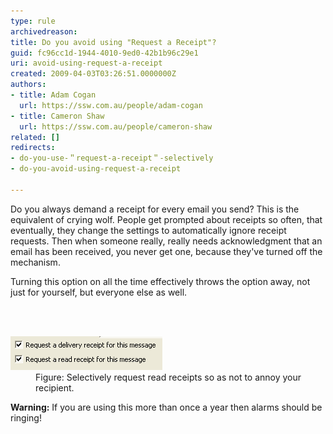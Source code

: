 ```yaml
---
type: rule
archivedreason: 
title: Do you avoid using "Request a Receipt"?
guid: fc96cc1d-1944-4010-9ed0-42b1b96c29e1
uri: avoid-using-request-a-receipt
created: 2009-04-03T03:26:51.0000000Z
authors:
- title: Adam Cogan
  url: https://ssw.com.au/people/adam-cogan
- title: Cameron Shaw
  url: https://ssw.com.au/people/cameron-shaw
related: []
redirects:
- do-you-use-＂request-a-receipt＂-selectively
- do-you-avoid-using-request-a-receipt

---
```



<p>​Do you always demand a receipt for every email you send? This is the equivalent of crying wolf. People get prompted about receipts so often, that eventually, they change the settings to automatically ignore receipt requests. Then when someone really, really needs acknowledgment that an email has been received, you never get one, because they've turned off the mechanism.<br></p><p>Turning this option on all the time effectively throws the option away, not just for yourself, but everyone else as well.</p>
<br><excerpt class='endintro'></excerpt><br>
<dl class="image"><dt> 
      <img src="OutlookReceiptRequest.gif" alt="Outlook Receipt Request" class="ms-rteCustom-ImageArea" />​​ </dt><dd>Figure: Selectively request read receipts so as not to annoy your recipient.​<br></dd></dl><p class="ssw15-rteElement-InfoBox">

<b>Warning:</b> If you are using this more than once a year then alarms should be ringing!​<br></p>


